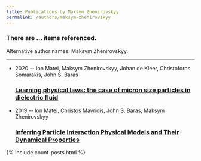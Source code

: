```yaml
---
title: Publications by Maksym Zhenirovskyy
permalink: /authors/maksym-zhenirovskyy
---
```


<h3 id="number-posts">There are ... items referenced.</h3>
<p id='info-authors'>Alternative author names: Maksym Zhenirovskyy.</p>
<hr />
<ul class="post-list">
<li><span class='post-meta'>2020 -- Ion Matei, Maksym Zhenirovskyy, Johan de Kleer, Christoforos Somarakis, John S. Baras</span><h3><a class='post-link' href="{{ site.baseurl }}/learning-physical-laws-the-case-of-micron-size-particles-in-dielectric-fluid">Learning physical laws: the case of micron size particles in dielectric fluid</a></h3></li>
<li><span class='post-meta'>2019 -- Ion Matei, Christos Mavridis, John S. Baras, Maksym Zhenirovskyy</span><h3><a class='post-link' href="{{ site.baseurl }}/inferring-particle-interaction-physical-models-and-their-dynamical-properties">Inferring Particle Interaction Physical Models and Their Dynamical Properties</a></h3></li>

</ul>
{% include count-posts.html %}
